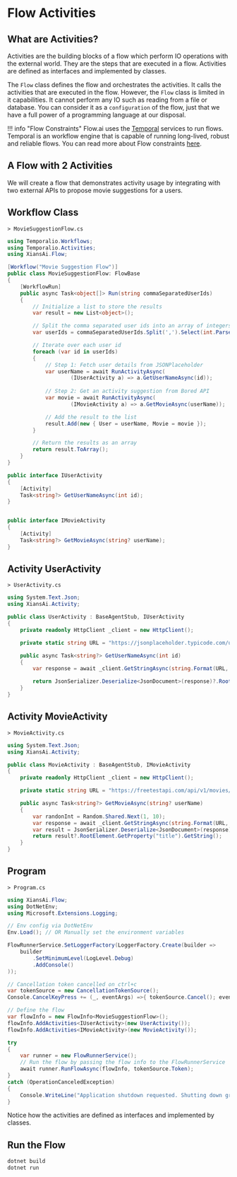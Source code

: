 # Flow Activities

## What are Activities?

Activities are the building blocks of a flow which perform IO operations with the external world. They are the steps that are executed in a flow. Activities are defined as interfaces and implemented by classes.

The `Flow` class defines the flow and orchestrates the activities. It calls the activities that are executed in the flow. However, the `Flow` class is limited in it capabilities. It cannot perform any IO such as reading from a file or database. You can consider it as a `configuration` of the flow, just that we have a full power of a programming language at our disposal.

!!! info "Flow Constraints"
    Flow.ai uses the [Temporal](https://temporal.io/) services to run flows. Temporal is an workflow engine that is capable of running long-lived, robust and reliable flows. You can read more about Flow constraints [here](https://docs.temporal.io/workflows).

## A Flow with 2 Activities

We will create a flow that demonstrates activity usage by integrating with two external APIs to propose movie suggestions for a users.

## Workflow Class

`> MovieSuggestionFlow.cs`

```csharp
using Temporalio.Workflows;
using Temporalio.Activities;
using XiansAi.Flow;

[Workflow("Movie Suggestion Flow")]
public class MovieSuggestionFlow: FlowBase
{
    [WorkflowRun]
    public async Task<object[]> Run(string commaSeparatedUserIds)
    {
        // Initialize a list to store the results
        var result = new List<object>();

        // Split the comma separated user ids into an array of integers
        var userIds = commaSeparatedUserIds.Split(',').Select(int.Parse).ToArray();

        // Iterate over each user id
        foreach (var id in userIds)
        {
            // Step 1: Fetch user details from JSONPlaceholder
            var userName = await RunActivityAsync(
                    (IUserActivity a) => a.GetUserNameAsync(id));
        
            // Step 2: Get an activity suggestion from Bored API
            var movie = await RunActivityAsync(
                    (IMovieActivity a) => a.GetMovieAsync(userName));

            // Add the result to the list
            result.Add(new { User = userName, Movie = movie });
        }

        // Return the results as an array
        return result.ToArray();
    }
}

public interface IUserActivity
{
    [Activity]
    Task<string?> GetUserNameAsync(int id);
}


public interface IMovieActivity
{
    [Activity]
    Task<string?> GetMovieAsync(string? userName);
}
```

## Activity UserActivity

`> UserActivity.cs`

```csharp
using System.Text.Json;
using XiansAi.Activity;

public class UserActivity : BaseAgentStub, IUserActivity
{
    private readonly HttpClient _client = new HttpClient();

    private static string URL = "https://jsonplaceholder.typicode.com/users/{0}";

    public async Task<string?> GetUserNameAsync(int id)
    {
        var response = await _client.GetStringAsync(string.Format(URL, id));

        return JsonSerializer.Deserialize<JsonDocument>(response)?.RootElement.GetProperty("name").GetString();
    }
}
```

## Activity MovieActivity

`> MovieActivity.cs`

```csharp
using System.Text.Json;
using XiansAi.Activity;

public class MovieActivity : BaseAgentStub, IMovieActivity 
{
    private readonly HttpClient _client = new HttpClient();

    private static string URL = "https://freetestapi.com/api/v1/movies/{0}";

    public async Task<string?> GetMovieAsync(string? userName)
    {
        var randonInt = Random.Shared.Next(1, 10);
        var response = await _client.GetStringAsync(string.Format(URL, randonInt));
        var result = JsonSerializer.Deserialize<JsonDocument>(response);
        return result?.RootElement.GetProperty("title").GetString();
    }
}
```

## Program

`> Program.cs`

```csharp
using XiansAi.Flow;
using DotNetEnv;
using Microsoft.Extensions.Logging;

// Env config via DotNetEnv
Env.Load(); // OR Manually set the environment variables

FlowRunnerService.SetLoggerFactory(LoggerFactory.Create(builder => 
    builder
        .SetMinimumLevel(LogLevel.Debug)
        .AddConsole()
));

// Cancellation token cancelled on ctrl+c
var tokenSource = new CancellationTokenSource();
Console.CancelKeyPress += (_, eventArgs) =>{ tokenSource.Cancel(); eventArgs.Cancel = true;};

// Define the flow
var flowInfo = new FlowInfo<MovieSuggestionFlow>();
flowInfo.AddActivities<IUserActivity>(new UserActivity());
flowInfo.AddActivities<IMovieActivity>(new MovieActivity());

try
{
    var runner = new FlowRunnerService();
    // Run the flow by passing the flow info to the FlowRunnerService
    await runner.RunFlowAsync(flowInfo, tokenSource.Token);
}
catch (OperationCanceledException)
{
    Console.WriteLine("Application shutdown requested. Shutting down gracefully...");
}

```

Notice how the activities are defined as interfaces and implemented by classes.

## Run the Flow

```bash
dotnet build
dotnet run
```
